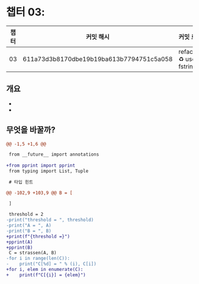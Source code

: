 # 챕터 03:

|   챕터    | 커밋 해시 |  커밋 로그  |
| -------  | -------- | --------- |
|03 | 611a73d3b8170dbe19b19ba613b7794751c5a058 | refactor: :recycle: use fstring |

## 개요
-
-


## 무엇을 바꿀까?

```diff
@@ -1,5 +1,6 @@

 from __future__ import annotations
 
+from pprint import pprint
 from typing import List, Tuple
 
 # 타입 힌트

```
        

```diff
@@ -102,9 +103,9 @@ B = [

 ]
 
 threshold = 2
-print("threshold = ", threshold)
-print("A = ", A)
-print("B = ", B)
+print(f"{threshold =}")
+pprint(A)
+pprint(B)
 C = strassen(A, B)
-for i in range(len(C)):
-    print("C[%d] = " % (i), C[i])
+for i, elem in enumerate(C):
+    print(f"C[{i}] = {elem}")

```
        

    